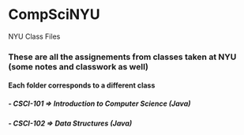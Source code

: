 # CompSciNYU
NYU Class Files

### These are all the assignements from classes taken at NYU (some notes and classwork as well)

#### Each folder corresponds to a different class
#####    - CSCI-101 => Introduction to Computer Science (Java)
#####    - CSCI-102 => Data Structures (Java)
